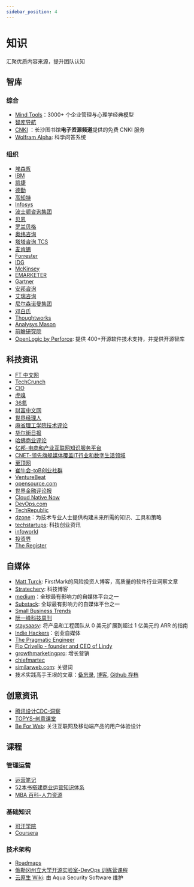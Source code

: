 ```yaml
---
sidebar_position: 4
---
```

 
# 知识

汇聚优质内容来源，提升团队认知

## 智库

### 综合

- [Mind Tools](https://www.mindtools.com/)：3000+ 个企业管理与心理学经典模型
- [智库导航](https://www.cciee.org.cn/zkdh.aspx?clmId=68)
- [CNKI](http://opac.changshalib.cn/opac/reader/login) ：长沙图书馆**电子资源频道**提供的免费 CNKI 服务
- [Wolfram Alpha](https://www.wolframalpha.com/): 科学问答系统

### 组织

- [埃森哲](https://www.accenture.com/cn-zh)
- [IBM](https://www.ibm.com/cn-zh)
- [凯捷](https://www.capgemini.com/cn-zh/)
- [德勤](https://www2.deloitte.com/cn/zh.html)
- [高知特](https://www.cognizant.com/)
- [Infosys](https://www.infosys.com/cn/)
- [波士顿咨询集团](https://www.bcg.com/)
- [贝恩](https://www.bain.cn/)
- [罗兰贝格](https://www.rolandberger.com/)
- [奥纬咨询](https://www.oliverwyman.cn/)
- [塔塔咨询 TCS](https://www.tcs.com/cn-zh)
- [麦肯锡](https://www.mckinsey.com.cn/)
- [Forrester](https://www.forrester.com/)
- [IDG](https://www.idg.com/)
- [McKinsey](https://www.mckinsey.com.cn/)
- [EMARKETER](https://www.emarketer.com/)
- [Gartner](https://www.gartner.com/cn)
- [安邦咨询](http://www.anbound.com.cn/)
- [艾瑞咨询](https://www.iresearch.com.cn/)
- [尼尔森诺曼集团](https://www.nngroup.com/)
- [邓白氏](https://www.dnb.com/)
- [Thoughtworks](https://www.thoughtworks.com/)
- [Analysys Mason](https://www.analysysmason.com/)
- [前瞻研究院](https://bg.qianzhan.com/)
- [OpenLogic by Perforce](https://www.openlogic.com): 提供 400+开源软件技术支持，并提供开源智库

## 科技资讯

- [FT 中文网](https://www.ftchinese.com/)
- [TechCrunch](https://techcrunch.com/)
- [CIO](https://www.cio.com/cloud-computing/)
- [虎嗅](https://www.huxiu.com/)
- [36氪](https://36kr.com/)
- [财富中文网](https://www.fortunechina.com/)
- [世界经理人](https://www.icxo.com/)
- [麻省理工学院技术评论](https://www.technologyreview.com/)
- [华尔街日报](https://cn.wsj.com/)
- [哈佛商业评论](https://www.ebusinessreview.cn/)
- [亿邦-电商和产业互联网知识服务平台](https://www.ebrun.com/)
- [CNET-领先旗舰媒体覆盖IT行业和数字生活领域](https://www.cnet.com/)
- [至顶网](https://www.zhiding.cn/)
- [崔牛会-toB创业社群](https://www.cuiniuhui.com/)
- [VentureBeat](https://venturebeat.com/)
- [opensource.com](https://opensource.com/)
- [世界金融评论报](https://worldfinancialreview.com/)
- [Cloud Native Now](https://cloudnativenow.com/)
- [DevOps.com](https://devops.com/)
- [TechRepublic](https://www.techrepublic.com/)
- [dzone](https://dzone.com/)：为技术专业人士提供构建未来所需的知识、工具和策略
- [techstartups](https://techstartups.com/): 科技创业资讯
- [infoworld](https://www.infoworld.com/)
- [投资界](https://www.pedaily.cn/)
- [The Register](https://www.theregister.com/)


## 自媒体

- [Matt Turck](https://mattturck.com/): FirstMark的风险投资人博客，高质量的软件行业洞察文章
- [Stratechery](https://stratechery.com/): 科技博客
- [medium](https://medium.com/)：全球最有影响力的自媒体平台之一
- [Substack](https://substack.com/): 全球最有影响力的自媒体平台之一
- [Small Business Trends](https://smallbiztrends.com/)
- [阮一峰科技周刊](https://www.ruanyifeng.com/)
- [staysaasy](https://staysaasy.com/): 将产品和工程团队从 0 美元扩展到超过 1 亿美元的 ARR 的指南
- [Indie Hackers](https://www.indiehackers.com/)：创业自媒体
- [The Pragmatic Engineer](https://blog.pragmaticengineer.com/)
- [Flo Crivello - founder and CEO of Lindy](https://flocrivello.com/)
- [growthmarketingpro](https://www.growthmarketingpro.com/blog/): 增长营销
- [chiefmartec](https://chiefmartec.com/)
- [similarweb.com](https://www.similarweb.com/blog/zh/): 关键词
- 技术实践高手王垠的文章：[备忘录](https://yinwang1.substack.com/archive?sort=top), [博客](https://www.yinwang.org/), [Github 存档](https://github.com/AlexiaChen/YinWangBak)

## 创意资讯

- [腾讯设计CDC-洞察](https://cdc.tencent.com/percipience)
- [TOPYS-创意课堂](https://www.topys.cn/minds/all_class)
- [Be For Web](https://beforweb.com/): 关注互联网及移动端产品的用户体验设计

## 课程

### 管理运营

* [运营笔记](https://www.yunyingbiji.cn/)
* [52本书搭建商业运营知识体系](https://www.yuque.com/yichu/biz/nch79o#ApvG)
* [MBA 百科-人力资源](https://wiki.mbalib.com/wiki/Portal:%E4%BA%BA%E5%8A%9B%E8%B5%84%E6%BA%90)

### 基础知识

- [可汗学院](https://zh.khanacademy.org/)
- [Coursera](https://www.coursera.org/)

### 技术架构

- [Roadmaps](https://roadmap.sh/)
- [俄勒冈州立大学开源实验室-DevOps 训练营课程](http://devopsbootcamp.osuosl.org/index.html)
- [云原生 Wiki](https://www.aquasec.com/cloud-native-academy/): 由 Aqua Security Software 维护
